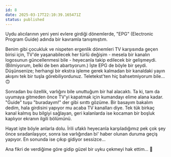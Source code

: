 ```yaml
---
id: 8
date: 2025-03-17T22:10:39.165471Z
status: published
---
```


Uydu alıcılarının yeni yeni evlere girdiği dönemlerde, "EPG" (Electronic Program Guide) adında bir kavramla tanışmıştım.

Benim gibi çocukluk ve nispeten ergenlik dönemleri TV karşısında geçen birisi için, TV'de yaşanabilecek her türlü değişim - mesela bir kanalın logosunun güncellenmesi bile - heyecanla takip edilecek bir gelişmeydi. (Bilmiyorum, belki de ben abartıyorum.) İşte EPG de böyle bir şeydi. Düşünsenize; herhangi bir ekstra işleme gerek kalmadan bir kanaldaki yayın akışını tek bir tuşla görebiliyordunuz. Teletekst'ten hiç bahsetmiyorum bile... 🙃

Sonradan bu özellik, varlığını bile unuttuğum bir hal alacaktı. Ta ki, tam da uyumaya gitmeden önce TV'yi kapatmak için kumandayı elime alana kadar. "Guide" tuşu "buradayım!" der gibi sırıttı gözüme. Bir basayım bakalım dedim, hala girdisini yapıyor mu acaba TV kanalları diye. Tek tük birkaç kanal kalmış bu bilgiyi sağlayan, geri kalanlarda ise kocaman bir boşluk kaplıyor ekranın ilgili bölümünü.

Hayat işte böyle anlarla dolu. İrili ufaklı heyecanla karşıladığımız pek çok şey önce sıradanlaşıyor, sonra ise varlığından bi' haber olunan duruma geçiş yapıyor. En sonunda ise çıkıp gidiyor sessizce...

Ana fikri de verdiğime göre gidip güzel bir uyku çekmeyi hak ettim... 🌠
